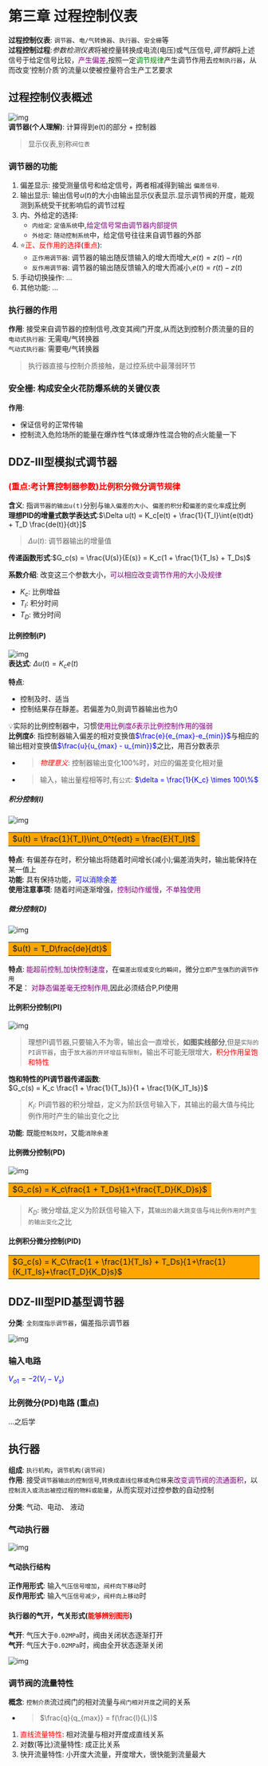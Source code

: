 # 第三章 过程控制仪表
**过程控制仪表**: `调节器`、`电/气转换器`、`执行器`、`安全栅`等  
**过程控制过程**:*参数检测仪表*将被控量转换成电流(电压)或气压信号,*调节器*将上述信号于给定信号比较，<font color=purple>产生偏差</font>,按照一定<font color=green>调节规律</font>产生调节作用去`控制执行器`，从而改变‘控制介质’的流量以使被控量符合生产工艺要求  

## 过程控制仪表概述
![img](img/过程控制系统的一般性框图.png '图1 过程控制系统的一般性框图 :size=70%')  
**调节器(个人理解)**: 计算得到e(t)的部分 + 控制器

> 显示仪表,别称`阀位表`  

### 调节器的功能
1. 偏差显示: 接受测量信号和给定信号，两者相减得到输出 `偏差信号`.  
2. 输出显示: 输出信号$u(t)$的大小由输出显示仪表显示.显示调节阀的开度，能观测到系统受干扰影响后的调节过程  
3. 内、外给定的选择:  
   - `内给定`: `定值系统`中,<font color=purple>给定信号常由调节器内部提供</font>  
   - `外给定`: `随动控制系统`中，给定信号往往来自调节器的外部  
4. :star:<font color=red>正、反作用的选择</font>(<font color=red>重点</font>):  
   - `正作用调节器`: 调节器的输出随反馈输入的增大而增大,$e(t) = z(t) - r(t)$  
   - `反作用调节器`: 调节器的输出随反馈输入的增大而减小,$e(t) = r(t) - z(t)$  
5. 手动切换操作: ...
6. 其他功能: ...



### 执行器的作用
**作用**: 接受来自调节器的控制信号,改变其阀门开度,从而达到控制介质流量的目的  
`电动式执行器`: 无需电/气转换器  
`气动式执行器`: 需要电/气转换器  

> 执行器直接与控制介质接触，是过控系统中最薄弱环节  

### 安全栅: 构成安全火花防爆系统的关键仪表
**作用**:  
   - 保证信号的正常传输  
   - 控制流入危险场所的能量在爆炸性气体或爆炸性混合物的点火能量一下 

## DDZ-III型模拟式调节器
### <font color=red>(重点:考计算控制器参数)比例积分微分调节规律</font> 
**含义**: 指`调节器的输出u(t)`分别与`输入偏差的大小`、`偏差的积分`和`偏差的变化率`成比例  
**理想PID的增量式数学表达式**:$\Delta u(t) = K_c[e(t) + \frac{1}{T_I}\int{e(t)dt} + T_D \frac{de(t)}{dt}]$  
> $\Delta u(t)$: 调节器输出的增量值  

**传递函数形式**:$G_c(s) = \frac{U(s)}{E(s)} = K_c(1 + \frac{1}{T_Is} + T_Ds)$  

**系数介绍**: 改变这三个参数大小，<font color=purple>可以相应改变调节作用的大小及规律</font>  
   - $K_c$: 比例增益  
   - $T_I$: 积分时间  
   - $T_D$: 微分时间  



#### 比例控制(P)
![img](img/纯比例调节器的单位阶跃响应特性.png '图2 纯比例调节器的单位阶跃响应特性 :size=50%')  
**表达式**: $\Delta u(t) = K_c e(t)$   

**特点**:  
- 控制及时、适当  
- 控制结果存在靜差。若偏差为0,则调节器输出也为0  

:bulb:实际的比例控制器中，习惯<font color=purple>使用比例度$\delta$表示比例控制作用的强弱</font>  
**比例度$\delta$**: 指控制器输入偏差的相对变换值<font color=blue>$\frac{e}{e_{max}-e_{min}}$</font>与相应的输出相对变换值<font color=blue>$\frac{u}{u_{max} - u_{min}}$</font>之比，用百分数表示  
   - > *<font color=red>物理意义</font>*: 控制器输出变化100%时，对应的偏差变化相对量  
   - > 输入，输出量程相等时,有`公式`: <font color=blue>$\delta = \frac{1}{K_c} \times 100\%$</font>  

##### 积分控制(I)
![img](img/积分调节器的阶跃响应特性.png '图3 积分调节器的阶跃响应特性 :size=50%')  
<table><tr><td bgcolor=orange>$u(t) = \frac{1}{T_I}\int_0^t{edt} = \frac{E}{T_I}t$ </td></tr></table>

**特点**: 有偏差存在时，积分输出将随着时间增长(减小);偏差消失时，输出能保持在某一值上  
**功能**: 具有保持功能，<font color=blue>可以消除余差</font>  
**使用注意事项**: 随着时间逐渐增强，<font color=purple>控制动作缓慢</font>，<font color=purple>不单独使用</font>  

#####  微分控制(D)
![img](img/理想微分器的阶跃响应特性.png '图5 理想微分器的阶跃响应特性 :size=50%')  
<table><tr><td bgcolor=orange>$u(t) = T_D\frac{de}{dt}$</td></tr></table>  

**特点**: <font color=purple>能超前控制,加快控制速度</font>，在`偏差出现或变化的瞬间`，微分`立即产生强烈的调节作用`  
**不足**： <font color=purple>对静态偏差毫无控制作用</font>,因此必须结合P,PI使用  

#### 比例积分控制(PI)
![img](img/比例积分调节器的阶跃响应特性.png '图4 比例积分调节器的阶跃响应特性 :size=50%')  
> 理想PI调节器,只要输入不为零，输出会一直增长，**如图实线部分**,但是`实际的PI调节器`，由于`放大器的开环增益有限制`，输出不可能无限增大，<font color=red>积分作用呈饱和特性</font>   

**饱和特性的PI调节器传递函数**:  
$G_c(s)  = K_c \frac{1 + \frac{1}{T_Is}}{1 + \frac{1}{K_IT_Is}}$  
> $K_I$: PI调节器的积分增益，定义为阶跃信号输入下，其输出的最大值与纯比例作用时产生的输出变化之比  

**功能**: 既能`控制及时`，又能`消除余差`  

#### 比例微分控制(PD)
![img](img/具有饱和特性的比例微分调节器的阶跃响应特性.png '图6 具有饱和特性的比例微分调节器的阶跃响应特性 :size=50%')  
<table><tr><td bgcolor=orange>$G_c(s) = K_c\frac{1 + T_Ds}{1+\frac{T_D}{K_D}s}$</td></tr></table>  
  
> $K_D$: 微分增益,定义为阶跃信号输入下，其`输出的最大跳变值`与`纯比例作用时产生的输出变化`之比  

#### 比例积分微分控制(PID)
<table><tr><td bgcolor=orange>$G_c(s) = K_C\frac{1 + \frac{1}{T_Is} + T_Ds}{1+\frac{1}{K_IT_Is}+\frac{T_D}{K_D}s}$</td></tr></table>  
  

## DDZ-III型PID基型调节器
**分类**: `全刻度指示调节器`，偏差指示调节器  

![img](img/全刻度指示调节器的构成框图.png '图7 全刻度指示调节器的构成框图 :size=60%')  

### 输入电路
<font color=blue>$V_{o1} = -2 (V_i - V_s)$</font>  

### 比例微分(PD)电路 (重点)
...之后学

## 执行器
**组成**: `执行机构`，`调节机构(调节阀)`  
**作用**: 接受`调节器输出的控制信号`,`转换成直线位移或角位移`来<font color=purple>改变调节阀的流通面积</font>，以`控制流入或流出被控过程的物料或能量`，从而实现对过控参数的自动控制  

**分类**: 气动、电动、 液动  

### 气动执行器
![img](img/气动执行器.png '图8 气动执行器 :size=70%')  

#### 气动执行结构
**正作用形式**: 输入`气压信号增加`，`阀杆向下移动`时  
**反作用形式**: 输入`气压信号减少`，`阀杆向上移动`时  


#### 执行器的气开，气关形式(<font color=red>能够辨别图形</font>)
**气开**: 气压大于`0.02MPa`时，阀由关闭状态逐渐打开  
**气开**: 气压大于`0.02MPa`时，阀由全开状态逐渐关闭  

![img](img/执行器的四种气开气关构成方式.png '图9 执行器的四种气开气关构成方式 :size=70%')  

### 调节阀的流量特性
**概念**: `控制介质`流过阀门的相对流量与`阀门相对开度`之间的关系  
   - >$\frac{q}{q_{max}} = f(\frac{l}{L})$  

1. <font color=red>直线流量特性</font>: 相对流量与相对开度成直线关系  
2. 对数(等比)流量特性: 成正比关系  
3. 快开流量特性: 小开度大流量，开度增大，很快能到流量最大  
